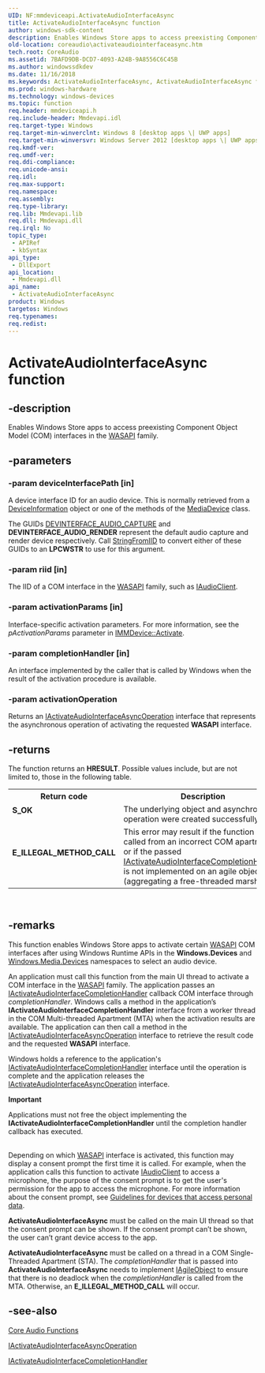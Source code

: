 ```yaml
---
UID: NF:mmdeviceapi.ActivateAudioInterfaceAsync
title: ActivateAudioInterfaceAsync function
author: windows-sdk-content
description: Enables Windows Store apps to access preexisting Component Object Model (COM) interfaces in the WASAPI family.
old-location: coreaudio\activateaudiointerfaceasync.htm
tech.root: CoreAudio
ms.assetid: 7BAFD9DB-DCD7-4093-A24B-9A8556C6C45B
ms.author: windowssdkdev
ms.date: 11/16/2018
ms.keywords: ActivateAudioInterfaceAsync, ActivateAudioInterfaceAsync function [Core Audio], coreaudio.activateaudiointerfaceasync, mmdeviceapi/ActivateAudioInterfaceAsync
ms.prod: windows-hardware
ms.technology: windows-devices
ms.topic: function
req.header: mmdeviceapi.h
req.include-header: Mmdevapi.idl
req.target-type: Windows
req.target-min-winverclnt: Windows 8 [desktop apps \| UWP apps]
req.target-min-winversvr: Windows Server 2012 [desktop apps \| UWP apps]
req.kmdf-ver: 
req.umdf-ver: 
req.ddi-compliance: 
req.unicode-ansi: 
req.idl: 
req.max-support: 
req.namespace: 
req.assembly: 
req.type-library: 
req.lib: Mmdevapi.lib
req.dll: Mmdevapi.dll
req.irql: No
topic_type:
 - APIRef
 - kbSyntax
api_type:
 - DllExport
api_location:
 - Mmdevapi.dll
api_name:
 - ActivateAudioInterfaceAsync
product: Windows
targetos: Windows
req.typenames: 
req.redist: 
---
```


# ActivateAudioInterfaceAsync function


## -description


Enables Windows Store apps to access preexisting Component Object Model (COM) interfaces in the <a href="https://msdn.microsoft.com/452b9725-b0b9-4888-bbb5-a23e0067e840">WASAPI</a> family. 


## -parameters




### -param deviceInterfacePath [in]

A device interface ID for an audio device. This is normally retrieved from a <a href="https://msdn.microsoft.com/8a53fdec-5fbe-4958-806a-4f840e6de6b5">DeviceInformation</a> object or one of the methods of the <a href="https://msdn.microsoft.com/def5c669-d6bd-440c-97aa-3c154375aa7e">MediaDevice</a> class. 

The GUIDs <a href="https://msdn.microsoft.com/2503463B-D7C6-4C82-8421-424D79FD1C2A">DEVINTERFACE_AUDIO_CAPTURE</a>  and <b>DEVINTERFACE_AUDIO_RENDER</b>  represent the default audio capture and render device respectively. Call <a href="https://msdn.microsoft.com/92e59631-0675-4bca-bcd4-a1f83ab6ec8a">StringFromIID</a> to convert either of these GUIDs to an <b>LPCWSTR</b> to use for this argument.


### -param riid [in]

The IID of a COM interface in the <a href="https://msdn.microsoft.com/452b9725-b0b9-4888-bbb5-a23e0067e840">WASAPI</a> family, such as <a href="https://msdn.microsoft.com/5088a3f1-5001-4ed9-a495-9e91df613ab0">IAudioClient</a>.


### -param activationParams [in]

Interface-specific activation parameters. For more information, see the <i>pActivationParams</i> parameter in <a href="https://msdn.microsoft.com/12e4a117-1fa3-49c8-949b-8973edf7e12e">IMMDevice::Activate</a>. 


### -param completionHandler [in]

An interface implemented by the caller that is called by Windows when the result of the activation procedure is available.


### -param activationOperation

Returns an <a href="https://msdn.microsoft.com/43b25a67-d9a8-4749-a654-c7310039c553">IActivateAudioInterfaceAsyncOperation</a> interface that represents the asynchronous operation of activating the requested <b>WASAPI</b> interface.


## -returns



The function returns an <b>HRESULT</b>. Possible values include, but are not limited to, those in the following table.

<table>
<tr>
<th>Return code</th>
<th>Description</th>
</tr>
<tr>
<td width="40%">
<dl>
<dt><b>S_OK</b></dt>
</dl>
</td>
<td width="60%">
The underlying object and asynchronous operation were created successfully.

</td>
</tr>
<tr>
<td width="40%">
<dl>
<dt><b>E_ILLEGAL_METHOD_CALL </b></dt>
</dl>
</td>
<td width="60%">
This error may result if the function is called from an incorrect COM apartment, or if the passed <a href="https://msdn.microsoft.com/04ff7cbb-fd33-40d9-9c11-4f716c6423b0">IActivateAudioInterfaceCompletionHandler</a> is not implemented on an agile object (aggregating a free-threaded marshaler).

</td>
</tr>
</table>
 




## -remarks



This function enables Windows Store apps to  activate certain <a href="https://msdn.microsoft.com/452b9725-b0b9-4888-bbb5-a23e0067e840">WASAPI</a> COM interfaces after using Windows Runtime APIs in the <b>Windows.Devices</b> and <a href="https://msdn.microsoft.com/bc763133-e3cf-4c81-82dc-2e3868f85dde">Windows.Media.Devices</a> namespaces to select an audio device.  

An application must call this function from the main UI thread to activate a COM interface in the <a href="https://msdn.microsoft.com/452b9725-b0b9-4888-bbb5-a23e0067e840">WASAPI</a> family. The application passes an <a href="https://msdn.microsoft.com/04ff7cbb-fd33-40d9-9c11-4f716c6423b0">IActivateAudioInterfaceCompletionHandler</a> callback COM interface through <i>completionHandler</i>. Windows calls a method in the application’s <b>IActivateAudioInterfaceCompletionHandler</b> interface from a worker thread in the COM Multi-threaded Apartment (MTA) when the activation results are available. The application can then call a method in the <a href="https://msdn.microsoft.com/43b25a67-d9a8-4749-a654-c7310039c553">IActivateAudioInterfaceAsyncOperation</a> interface  to retrieve the result code and the requested <b>WASAPI</b> interface.

Windows holds a reference to the application's <a href="https://msdn.microsoft.com/04ff7cbb-fd33-40d9-9c11-4f716c6423b0">IActivateAudioInterfaceCompletionHandler</a> interface until the operation is complete and the application releases the <a href="https://msdn.microsoft.com/43b25a67-d9a8-4749-a654-c7310039c553">IActivateAudioInterfaceAsyncOperation</a> interface. 

<div class="alert"><b>Important</b>  <p class="note">Applications must not free the object implementing the <b>IActivateAudioInterfaceCompletionHandler</b> until the completion handler callback has executed. 

</div>
<div> </div>
Depending on which <a href="https://msdn.microsoft.com/452b9725-b0b9-4888-bbb5-a23e0067e840">WASAPI</a> interface is activated, this function may display a consent prompt the first time it is called. For example, when the application calls this function to activate <a href="https://msdn.microsoft.com/5088a3f1-5001-4ed9-a495-9e91df613ab0">IAudioClient</a> to access a microphone, the purpose of the consent prompt is to get the user's permission for the app to access the microphone. For more information about the consent prompt, see <a href="https://msdn.microsoft.com/83BDE569-9464-49FD-9CED-E280C4AF96EF">Guidelines for devices that access personal data</a>.


<b>ActivateAudioInterfaceAsync</b> must be called on the main UI thread so that the consent prompt can be shown. If the consent prompt can’t be shown, the user can’t grant device access to the app.

<b>ActivateAudioInterfaceAsync</b> must be called on a thread in a COM Single-Threaded Apartment (STA). The <i>completionHandler</i> that is passed into <b>ActivateAudioInterfaceAsync</b> needs to implement <a href="https://msdn.microsoft.com/787A22DE-AEAB-4570-BB97-C49D656E5D40">IAgileObject</a> to ensure that there is no deadlock when the <i>completionHandler</i> is called from the MTA. Otherwise, an <b>E_ILLEGAL_METHOD_CALL</b> will occur.




## -see-also




<a href="https://msdn.microsoft.com/96F0AE0B-B357-4236-8B47-33353927D3C8">Core Audio Functions</a>



<a href="https://msdn.microsoft.com/43b25a67-d9a8-4749-a654-c7310039c553">IActivateAudioInterfaceAsyncOperation</a>



<a href="https://msdn.microsoft.com/04ff7cbb-fd33-40d9-9c11-4f716c6423b0">IActivateAudioInterfaceCompletionHandler</a>
 

 

